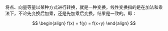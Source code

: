 
将点、向量等量以某种方式进行转换，就是一种变换。线性变换指的是在加法和乘法下，不论先变换后加乘，还是先加乘后变换，结果是一致的。即：

$$
\begin{align}
f(x) = f(y) = f(x+y)
\end{align}
$$